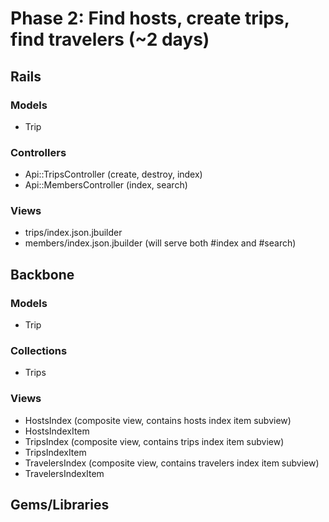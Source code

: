 # Phase 2: Find hosts, create trips, find travelers (~2 days)

## Rails
### Models
* Trip

### Controllers
* Api::TripsController (create, destroy, index)
* Api::MembersController (index, search)

### Views
* trips/index.json.jbuilder
* members/index.json.jbuilder (will serve both #index and #search)

## Backbone
### Models
* Trip

### Collections
* Trips

### Views
* HostsIndex (composite view, contains hosts index item subview)
* HostsIndexItem
* TripsIndex (composite view, contains trips index item subview)
* TripsIndexItem
* TravelersIndex (composite view, contains travelers index item subview)
* TravelersIndexItem


## Gems/Libraries
